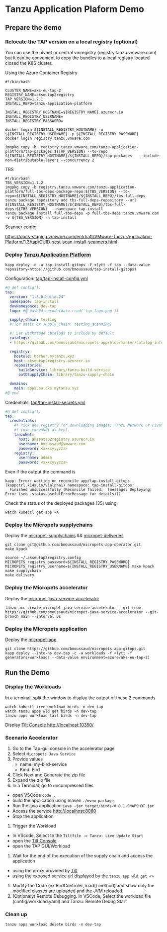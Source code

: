 # Tanzu Application Plaform Demo

## Prepare the demo

### Relocate the TAP version on a local registry (optional)

You can use the pivnet or central vmregistry (registry.tanzu.vmware.com) but it can be convenient to copy the bundles to a local registry located closed the K8S cluster.

Using the Azure Container Registry

```shell
#!/bin/bash

CLUSTER_NAME=aks-eu-tap-2
REGISTRY_NAME=akseutap2registry
TAP_VERSION=1.2.1
INSTALL_REPO=tanzu-application-platform

INSTALL_REGISTRY_HOSTNAME=${REGISTRY_NAME}.azurecr.io
INSTALL_REGISTRY_USERNAME=
INSTALL_REGISTRY_PASSWORD=

docker login ${INSTALL_REGISTRY_HOSTNAME} -u ${INSTALL_REGISTRY_USERNAME} -p ${INSTALL_REGISTRY_PASSWORD}
docker login registry.tanzu.vmware.com

imgpkg copy -b  registry.tanzu.vmware.com/tanzu-application-platform/tap-packages:${TAP_VERSION} --to-repo ${INSTALL_REGISTRY_HOSTNAME}/${INSTALL_REPO}/tap-packages   --include-non-distributable-layers --concurrency 2
```
TBS 

```shell
#!/bin/bash
TBS_VERSION=1.7.2
imgpkg copy -b registry.tanzu.vmware.com/tanzu-application-platform/full-tbs-deps-package-repo:${TBS_VERSION} --to-repo=${INSTALL_REGISTRY_HOSTNAME}/${INSTALL_REPO}/tbs-full-deps
tanzu package repository add tbs-full-deps-repository --url ${INSTALL_REGISTRY_HOSTNAME}/${INSTALL_REPO}/tbs-full-deps:${TBS_VERSION}  --namespace tap-install  
tanzu package install full-tbs-deps -p full-tbs-deps.tanzu.vmware.com -v ${TBS_VERSION} -n tap-install

```

Scanner config

https://docs-staging.vmware.com/en/draft/VMware-Tanzu-Application-Platform/1.3/tap/GUID-scst-scan-install-scanners.html



### Deploy [Tanzu Application Platform]()

```shell
kapp deploy -c -a tap-install-gitops -f <(ytt -f tap --data-value repository=https://github.com/bmoussaud/tap-install-gitops)
```

Configuration: [tap/tap-install-config.yml](tap/tap-install-config.yml)

```yaml
#@ def config():
tap:  
  version: "1.3.0-build.24"
  namespace: tap-install
  devNamespace: dev-tap
  logo: #@ base64.encode(data.read('tap-logo.png'))

  supply_chain: testing 
  #!(or basic or supply_chain: testing_scanning)

  #! Set Backstage catalogs to include by default.
  catalogs:
  - https://github.com/bmoussaud/micropets-app/blob/master/catalog-info.yaml

  registry:
    hostold: harbor.mytanzu.xyz
    host: akseutap2registry.azurecr.io
    repositories:
      buildService: library/tanzu-build-service
      ootbSupplyChain: library/tanzu-supply-chain

  domains:
    main: apps.eu.aks.mytanzu.xyz
#@ end
```
Credentials: [tap/tap-install-secrets.yml]()
```yaml
#@ def config():
tap:
  credentials:
    #! Pick one registry for downloading images: Tanzu Network or Pivotal Network
    #! (use tanzuNet as key).
    tanzuNet:
      host: akseutap2registry.azurecr.io    
      username: bmoussaud@vmware.com
      password: <xxxxyyyzzz>
    registry:
      username: admin
      password: <xxxxyyyzzz>
```

Even if the output the command is 
```shell
kapp: Error: waiting on reconcile app/tap-install-gitops (kappctrl.k14s.io/v1alpha1) namespace: tap-install-gitops:
  Finished unsuccessfully (Reconcile failed:  (message: Deploying: Error (see .status.usefulErrorMessage for details)))
```

Check the status of the deployed packages (35) using:
```shell
watch kubectl get app -A
```

### Deploy the Micropets supplychains 

Deploy the [micropet-supplychains](suppychains) && [micropet-deliveries](deliveries)
```shell
git clone git@github.com:bmoussaud/micropets-app-operator.git
make kpack 

source ~/.akseutap2registry.config
MICROPETS_registry_password=${INSTALL_REGISTRY_PASSWORD} MICROPETS_registry_username=${INSTALL_REGISTRY_USERNAME} make kpack
make supplychain 
make delivery
```

### Deploy the Micropets accelerator

Deploy the [micropet-java-service-accelerator](https://github.com/bmoussaud/micropet-java-service-accelerator/tree/main/)

```shell
tanzu acc create micropet-java-service-accelerator --git-repo https://github.com/bmoussaud/micropet-java-service-accelerator --git-branch main --interval 5s
```

### Deploy the Micropets application
Deploy the [micropet-app](https://github.com/bmoussaud/micropets-app)

```shell
git clone https://github.com/bmoussaud/micropets-app-gitops.git
kapp deploy --into-ns dev-tap -c -a workloads -f <(ytt -f generators/workloads --data-value environment=azure/aks-eu-tap-2)
```

## Run the Demo

### Display the Workloads 

In a terminal, split the window to display the output of these 2 commands

```shell
watch kubectl tree workload birds -n dev-tap 
watch tanzu apps wld get birds -n dev-tap
tanzu apps workload tail birds -n dev-tap
```

Display [Tilt Console http://localhost:10350/](http://localhost:10350/)

### Scenario Accelerator

1. Go to the Tap-gui console in the accelerator page
1. Select `Micropets Java Service`
1. Provide values
    * name: my-bird-service
    * Kind: Bird
1. Click Next and Generate the zip file
1. Expand the zip file 
1. In a Terminal, go to uncompressed files 
  * open VSCode `code .`
  * build the application using maven `./mvnw package`
  * Run the java application `java -jar target/birds-0.0.1-SNAPSHOT.jar`
  * Access the service [http://localhost:8080](http://localhost:8080)
  * Stop the application
1. Trigger the Workload
  * In VScode, Select to the `Tiltfile -> Tanzu: Live Update Start`
  * open the [Tilt Console](http://localhost:10350/)
  * open the TAP GUI/Workload
1. Wait for the end of the execution of the supply chain and access the application
  * using the proxy provided by [Tilt](http://localhost:8080)
  * using the exposed service url  displayed by the `tanzu app wld get <>`
1. Modify the Code (ex BirdControler, load() method) and show only the modified classes are uploaded and the JVM reloaded.
1. (Optionaly) Remote Debugging. In VSCode, Select the workload file (config/workload.yaml) and Tanzu: Remote Debug Start

### Clean up

```shell
tanzu apps workload delete birds -n dev-tap
```